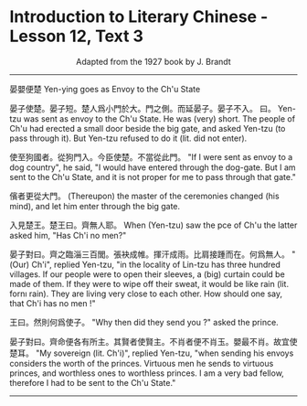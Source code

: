 # Introduction to Literary Chinese - Lesson 12, Text 3

<center>Adapted from the 1927 book by J. Brandt</center>

---

晏嬰便楚
Yen-ying goes as Envoy to the Ch'u State

晏子使楚。晏子短。楚人爲小門於大。門之側。而延晏子。晏子不入。
曰。
Yen-tzu was sent as envoy to the Ch'u State. He was (very) short. The people of Ch'u had erected a small door beside the big gate, and asked Yen-tzu (to pass through it). But Yen-tzu refused to do it (lit. did not enter).

使至狗國者。從狗門入。今臣使楚。不當從此門。
"If I were sent as envoy to a dog country", he said, "I would have entered through the dog-gate. But I am sent to the Ch'u State, and it is not proper for me to pass through that gate."

儐者更從大門。
(Thereupon) the master of the ceremonies changed (his mind), and let him enter through the big gate.

入見楚王。楚王曰。齊無人耶。
When (Yen-tzu) saw the pce of Ch'u the latter asked him, "Has Ch'i no men?"

晏子對曰。齊之臨淄三百閭。張袂成帷。揮汗成雨。比肩接踵而在。何爲無人。
"(Our) Ch'i", replied Yen-tzu, "in the locality of Lin-tzu has three hundred villages. If our people were to open their sleeves, a (big) curtain could be made of them. If they were to wipe off their sweat, it would be like rain (lit. fornı rain). They are living very close to each other. How should one say, that Ch'i has no men !"

王曰。然則何爲使子。
"Why then did they send you ?" asked the prince.

晏子對曰。齊命便各有所主。其賢者使賢主。不肖者便不肖玉。嬰最不肖。故宜使楚耳。
"My sovereign (lit. Ch'i)", replied Yen-tzu, "when sending his envoys considers the worth of the princes. Virtuous men he sends to virtuous princes, and worthless ones to worthless princes. I am a very bad fellow, therefore I had to be sent to the Ch'u State."

---
